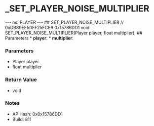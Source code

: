 # _SET_PLAYER_NOISE_MULTIPLIER

--- ns: PLAYER --- ## SET_PLAYER_NOISE_MULTIPLIER  // 0xDB89EF50FF25FCE9 0x15786DD1 void SET_PLAYER_NOISE_MULTIPLIER(Player player, float multiplier);   ## Parameters * **player**: * **multiplier**:

### Parameters
* Player player
* float multiplier

### Return Value
* void

### Notes
* AP Hash: 0x0x15786DD1
* Build: 811

